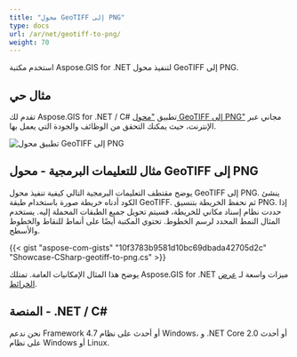```yaml
---
title: "محول GeoTIFF إلى PNG"
type: docs
url: /ar/net/geotiff-to-png/
weight: 70
---
```


استخدم مكتبة Aspose.GIS for .NET لتنفيذ محول GeoTIFF إلى PNG.

## **مثال حي**

تقدم لك Aspose.GIS for .NET / C# تطبيق ["محول GeoTIFF إلى PNG"](https://products.aspose.app/gis/viewer/geotiff-to-png) مجاني عبر الإنترنت، حيث يمكنك التحقق من الوظائف والجودة التي يعمل بها.

![تطبيق محول GeoTIFF إلى PNG](viewer.png)

## **مثال للتعليمات البرمجية - محول GeoTIFF إلى PNG**

يوضح مقتطف التعليمات البرمجية التالي كيفية تنفيذ محول GeoTIFF إلى PNG. ينشئ الكود أدناه خريطة صورة باستخدام طبقة GeoTIFF. ثم نحفظ الخريطة بتنسيق PNG. إذا حددت نظام إسناد مكاني للخريطة، فسيتم تحويل جميع الطبقات المحملة إليه.
يستخدم المثال النمط المحدد لرسم الخطوط. تحتوي المكتبة أيضًا على أنماط للنقاط والخطوط والأسطح.

{{< gist "aspose-com-gists" "10f3783b9581d10bc69dbada42705d2c" "Showcase-CSharp-geotiff-to-png.cs" >}}

يوضح هذا المثال الإمكانيات العامة. تمتلك Aspose.GIS for .NET ميزات واسعة لـ [عرض الخرائط](https://docs.aspose.com/gis/net/map-rendering/).

## **المنصة - ‎.NET / C#‎**

نحن ندعم Framework 4.7 أو أحدث على نظام Windows، و .NET Core 2.0 أو أحدث على نظام Windows أو Linux.
